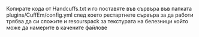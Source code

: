Копирате кода от Handcuffs.txt и го поставяте във сървъра във папката plugins/CuffEm/config.yml след което рестартнете сървъра за да работи трябва да си сложите и resourspack за текстурата на белезници който може да намерите в качените файлове
